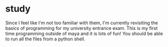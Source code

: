 # study
Since I feel like I'm not too familiar with them, I'm currently revisiting the basics of programming for my university entrance exam. This is my first time programming outside of maya and it is lots of fun! You should be able to run all the files from a python shell.
